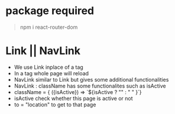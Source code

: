 # package required
> npm i react-router-dom

# Link || NavLink
- We use Link inplace of a tag
- In a tag whole page will reload
- NavLink similar to Link but gives some additional functionalities
- NavLink : className has some functionalites such as isActive 
- className = { ({isActive}) => \`${isActive ? "" : " " }`}
- isActive check whether this page is active or not
- to = "location" to get to that page
